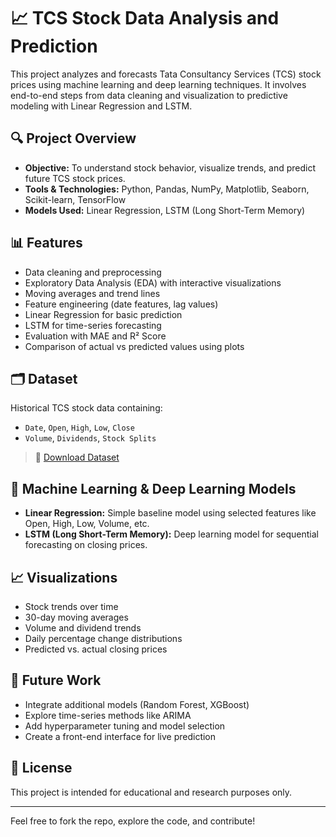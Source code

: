 # 📈 TCS Stock Data Analysis and Prediction

This project analyzes and forecasts Tata Consultancy Services (TCS) stock prices using machine learning and deep learning techniques. It involves end-to-end steps from data cleaning and visualization to predictive modeling with Linear Regression and LSTM.

## 🔍 Project Overview

- **Objective:** To understand stock behavior, visualize trends, and predict future TCS stock prices.
- **Tools & Technologies:** Python, Pandas, NumPy, Matplotlib, Seaborn, Scikit-learn, TensorFlow
- **Models Used:** Linear Regression, LSTM (Long Short-Term Memory)

## 📊 Features

- Data cleaning and preprocessing
- Exploratory Data Analysis (EDA) with interactive visualizations
- Moving averages and trend lines
- Feature engineering (date features, lag values)
- Linear Regression for basic prediction
- LSTM for time-series forecasting
- Evaluation with MAE and R² Score
- Comparison of actual vs predicted values using plots

## 🗂️ Dataset

Historical TCS stock data containing:
- `Date`, `Open`, `High`, `Low`, `Close`
- `Volume`, `Dividends`, `Stock Splits`

> 📁 [Download Dataset](https://drive.google.com/drive/folders/1SmsFxuLH33lvSXzTLjzcIw0YbxIMdEPu?usp=sharing)

## 🧠 Machine Learning & Deep Learning Models

- **Linear Regression:** Simple baseline model using selected features like Open, High, Low, Volume, etc.
- **LSTM (Long Short-Term Memory):** Deep learning model for sequential forecasting on closing prices.

## 📈 Visualizations

- Stock trends over time
- 30-day moving averages
- Volume and dividend trends
- Daily percentage change distributions
- Predicted vs. actual closing prices

## 🚀 Future Work

- Integrate additional models (Random Forest, XGBoost)
- Explore time-series methods like ARIMA
- Add hyperparameter tuning and model selection
- Create a front-end interface for live prediction

## 📄 License

This project is intended for educational and research purposes only.

---

Feel free to fork the repo, explore the code, and contribute!
